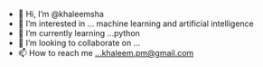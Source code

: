 - 👋 Hi, I’m @khaleemsha
- 👀 I’m interested in ... machine learning and artificial intelligence
- 🌱 I’m currently learning ...python
- 💞️ I’m looking to collaborate on ...
- 📫 How to reach me ...khaleem.pm@gmail.com
